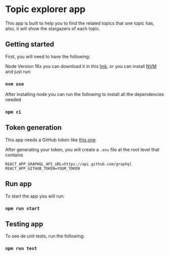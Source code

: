 # Topic explorer app
This app is built to help you to find the related topics that one topic has, also, it will show the stargazers of each topic.

## Getting started

First, you will need to have the following:

Node Version 16x you can download it in this [link](https://nodejs.org), or you can install [NVM](https://github.com/nvm-sh/nvm#installing-and-updating) and just run:

### `nvm use` 

After installing node you can run the following to install all the dependencies needed

### `npm ci`

## Token generation

This app needs a GitHub token like [this one](https://docs.github.com/en/graphql/guides/forming-calls-with-graphql).

After generating your token, you will create a `.env` file at the root level that contains

```
REACT_APP_GRAPHQL_API_URL=https://api.github.com/graphql
REACT_APP_GITHUB_TOKEN=YOUR_TOKEN
```

## Run app
To start the app you will run:

### `npm run start`

## Testing app
To see de unit tests, run the following:

### `npm run test`